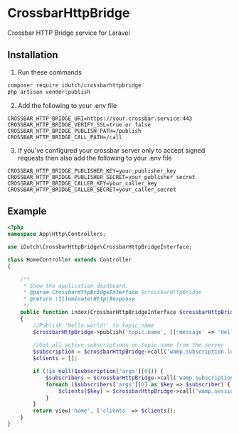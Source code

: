# CrossbarHttpBridge
Crossbar HTTP Bridge service for Laravel

## Installation
1. Run these commands
```bash
composer require idutch/crossbarhttpbridge
php artisan vendor:publish
```
2. Add the following to your .env file
```
CROSSBAR_HTTP_BRIDGE_URI=https://your.crossbar.service:443
CROSSBAR_HTTP_BRIDGE_VERIFY_SSL=true or false
CROSSBAR_HTTP_BRIDGE_PUBLISH_PATH=/publish
CROSSBAR_HTTP_BRIDGE_CALL_PATH=/call
```
3. If you've configured your crossbar server only to accept signed requests then also add the following to your .env file
```
CROSSBAR_HTTP_BRIDGE_PUBLISHER_KEY=your_publisher_key
CROSSBAR_HTTP_BRIDGE_PUBLISHER_SECRET=your_publisher_secret
CROSSBAR_HTTP_BRIDGE_CALLER_KEY=your_caller_key
CROSSBAR_HTTP_BRIDGE_CALLER_SECRET=your_caller_secret
```
## Example

```php
<?php
namespace App\Http\Controllers;

use iDutch\CrossbarHttpBridge\CrossbarHttpBridgeInterface;

class HomeController extends Controller
{

    /**
     * Show the application dashboard.
     * @param CrossbarHttpBridgeInterface $crossbarHttpBridge
     * @return \Illuminate\Http\Response
     */
    public function index(CrossbarHttpBridgeInterface $crossbarHttpBridge)
    {
        //Publish 'Hello world!' to topic.name
        $crossbarHttpBridge->publish('topic.name', [['message' => 'Hello world!']]);
        
        //Get all active subscriptions on topic.name from the server
        $subscription = $crossbarHttpBridge->call('wamp.subscription.lookup', ['topic.name']);
        $clients = [];

        if (!is_null($subscription['args'][0])) {
            $subscribers = $crossbarHttpBridge->call('wamp.subscription.list_subscribers', [$subscription['args'][0]]);
            foreach ($subscribers['args'][0] as $key => $subscriber) {
                $clients[$key] = $crossbarHttpBridge->call('wamp.session.get', [$subscriber])['args'][0];
            }
        }
        return view('home', ['clients' => $clients]);
    }
}
``` 
